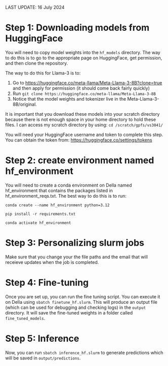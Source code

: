 LAST UPDATE: 16 July 2024

# Step 1: Downloading models from HuggingFace

You will need to copy model weights into the `hf_models` directory. The way to do this is to go to the appropriate page on HuggingFace, get permission, and then clone the repository. 

The way to do this for Llama-3 is to:

1. Go to https://huggingface.co/meta-llama/Meta-Llama-3-8B?clone=true and then apply for permission (it should come back fairly quickly)
2. Run `git clone https://huggingface.co/meta-llama/Meta-Llama-3-8B`
3. Notice that the model weights and tokenizer live in the Meta-Llama-3-8B/original.

It is important that you download these models into your scratch directory because there is not enough space in your home directory to hold these files. I can access my scratch directory by using: `cd /scratch/gpfs/vs3041/`

You will need your HuggingFace username and token to complete this step. You can obtain the token from: https://huggingface.co/settings/tokens

# Step 2: create environment named hf_environment

You will need to create a conda environment on Della named hf_environment that contains the packages listed in hf_environment_reqs.txt. The best way to do this is to run:

`conda create --name hf_environment python=3.12`

`pip install -r requirements.txt`

`conda activate hf_environment`

# Step 3: Personalizing slurm jobs

Make sure that you change your the file paths and the email that will receieve updates when the job is completed.

# Step 4: Fine-tuning

Once you are set up, you can run the fine tuning script. You can execute it on Della using `sbatch finetune_hf.slurm`. This will produce an output file (which can be used for debugging and checking logs) in the `output` directory. It will save the fine-tuned weights in a folder called `fine_tuned_models`.

# Step 5: Inference

Now, you can run `sbatch inference_hf.slurm` to generate predictions which will be saved in `output/predictions`. 